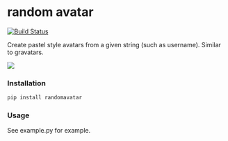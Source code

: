 # random avatar
[![Build Status](https://travis-ci.org/richardasaurus/randomavatar.png?branch=master)](https://travis-ci.org/richardasaurus/randomavatar)



Create pastel style avatars from a given string (such as username). Similar to gravatars.

![](http://i.imgur.com/7IpziAj.png "")

### Installation

```bash
pip install randomavatar
```

### Usage

See example.py for example.
